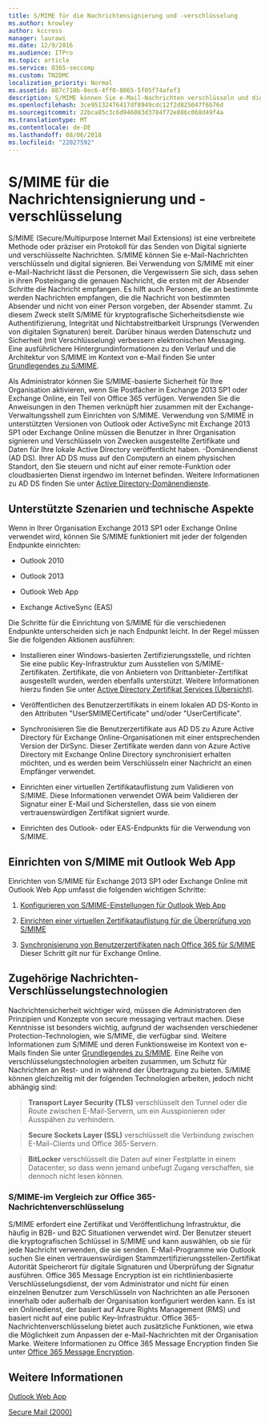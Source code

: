 ```yaml
---
title: S/MIME für die Nachrichtensignierung und -verschlüsselung
ms.author: krowley
author: kccross
manager: laurawi
ms.date: 12/9/2016
ms.audience: ITPro
ms.topic: article
ms.service: O365-seccomp
ms.custom: TN2DMC
localization_priority: Normal
ms.assetid: 887c710b-0ec6-4ff0-8065-5f05f74afef3
description: S/MIME können Sie e-Mail-Nachrichten verschlüsseln und digital signieren. Bei Verwendung von S/MIME mit einer e-Mail-Nachricht lässt die Personen, die Vergewissern Sie sich, dass sehen in ihren Posteingang die genauen Nachricht, die ersten mit der Absender Schritte die Nachricht empfangen.
ms.openlocfilehash: 3ce95132476417df8949cdc12f2d825047f6b76d
ms.sourcegitcommit: 22bca85c3c6d946083d3784f72e886c068d49f4a
ms.translationtype: MT
ms.contentlocale: de-DE
ms.lasthandoff: 08/06/2018
ms.locfileid: "22027592"
---
```

# <a name="smime-for-message-signing-and-encryption"></a>S/MIME für die Nachrichtensignierung und -verschlüsselung

S/MIME (Secure/Multipurpose Internet Mail Extensions) ist eine verbreitete Methode oder präziser ein Protokoll für das Senden von Digital signierte und verschlüsselte Nachrichten. S/MIME können Sie e-Mail-Nachrichten verschlüsseln und digital signieren. Bei Verwendung von S/MIME mit einer e-Mail-Nachricht lässt die Personen, die Vergewissern Sie sich, dass sehen in ihren Posteingang die genauen Nachricht, die ersten mit der Absender Schritte die Nachricht empfangen. Es hilft auch Personen, die an bestimmte werden Nachrichten empfangen, die die Nachricht von bestimmten Absender und nicht von einer Person vorgeben, der Absender stammt. Zu diesem Zweck stellt S/MIME für kryptografische Sicherheitsdienste wie Authentifizierung, Integrität und Nichtabstreitbarkeit Ursprungs (Verwenden von digitalen Signaturen) bereit. Darüber hinaus werden Datenschutz und Sicherheit (mit Verschlüsselung) verbessern elektronischen Messaging. Eine ausführlichere Hintergrundinformationen zu den Verlauf und die Architektur von S/MIME im Kontext von e-Mail finden Sie unter [Grundlegendes zu S/MIME](https://go.microsoft.com/fwlink/?LinkID=393948). 
  
Als Administrator können Sie S/MIME-basierte Sicherheit für Ihre Organisation aktivieren, wenn Sie Postfächer in Exchange 2013 SP1 oder Exchange Online, ein Teil von Office 365 verfügen. Verwenden Sie die Anweisungen in den Themen verknüpft hier zusammen mit der Exchange-Verwaltungsshell zum Einrichten von S/MIME. Verwendung von S/MIME in unterstützten Versionen von Outlook oder ActiveSync mit Exchange 2013 SP1 oder Exchange Online müssen die Benutzer in Ihrer Organisation signieren und Verschlüsseln von Zwecken ausgestellte Zertifikate und Daten für Ihre lokale Active Directory veröffentlicht haben. -Domänendienst (AD DS). Ihrer AD DS muss auf den Computern an einem physischen Standort, den Sie steuern und nicht auf einer remote-Funktion oder cloudbasierten Dienst irgendwo im Internet befinden. Weitere Informationen zu AD DS finden Sie unter [Active Directory-Domänendienste](https://go.microsoft.com/fwlink/?LinkID=394064).
  
## <a name="supported-scenarios-and-technical-considerations"></a>Unterstützte Szenarien und technische Aspekte
<a name="sectionSection0"> </a>

Wenn in Ihrer Organisation Exchange 2013 SP1 oder Exchange Online verwendet wird, können Sie S/MIME funktioniert mit jeder der folgenden Endpunkte einrichten: 
  
- Outlook 2010
    
- Outlook 2013
    
- Outlook Web App
    
- Exchange ActiveSync (EAS)
    
Die Schritte für die Einrichtung von S/MIME für die verschiedenen Endpunkte unterscheiden sich je nach Endpunkt leicht. In der Regel müssen Sie die folgenden Aktionen ausführen:
  
- Installieren einer Windows-basierten Zertifizierungsstelle, und richten Sie eine public Key-Infrastruktur zum Ausstellen von S/MIME-Zertifikaten. Zertifikate, die von Anbietern von Drittanbieter-Zertifikat ausgestellt wurden, werden ebenfalls unterstützt. Weitere Informationen hierzu finden Sie unter [Active Directory Zertifikat Services (Übersicht)](https://technet.microsoft.com/library/hh831740.aspx).
    
- Veröffentlichen des Benutzerzertifikats in einem lokalen AD DS-Konto in den Attributen "UserSMIMECertificate" und/oder "UserCertificate".
    
- Synchronisieren Sie die Benutzerzertifikate aus AD DS zu Azure Active Directory für Exchange Online-Organisationen mit einer entsprechenden Version der DirSync. Dieser Zertifikate werden dann von Azure Active Directory mit Exchange Online Directory synchronisiert erhalten möchten, und es werden beim Verschlüsseln einer Nachricht an einen Empfänger verwendet.
    
- Einrichten einer virtuellen Zertifikatauflistung zum Validieren von S/MIME. Diese Informationen verwendet OWA beim Validieren der Signatur einer E-Mail und Sicherstellen, dass sie von einem vertrauenswürdigen Zertifikat signiert wurde.
    
- Einrichten des Outlook- oder EAS-Endpunkts für die Verwendung von S/MIME. 
    
## <a name="setup-smime-with-outlook-web-app"></a>Einrichten von S/MIME mit Outlook Web App
<a name="sectionSection1"> </a>

Einrichten von S/MIME für Exchange 2013 SP1 oder Exchange Online mit Outlook Web App umfasst die folgenden wichtigen Schritte:
  
1. [Konfigurieren von S/MIME-Einstellungen für Outlook Web App](configure-s-mime-settings-for-outlook-web-app.md)
    
2. [Einrichten einer virtuellen Zertifikatauflistung für die Überprüfung von S/MIME](set-up-virtual-certificate-collection-to-validate-s-mime.md)
    
3. [Synchronisierung von Benutzerzertifikaten nach Office 365 für S/MIME](sync-user-certificates-to-office-365-for-s-mime.md) Dieser Schritt gilt nur für Exchange Online. 
    
## <a name="related-message-encryption-technologies"></a>Zugehörige Nachrichten-Verschlüsselungstechnologien
<a name="sectionSection2"> </a>

Nachrichtensicherheit wichtiger wird, müssen die Administratoren den Prinzipien und Konzepte von secure messaging vertraut machen. Diese Kenntnisse ist besonders wichtig, aufgrund der wachsenden verschiedener Protection-Technologien, wie S/MIME, die verfügbar sind. Weitere Informationen zum S/MIME und deren Funktionsweise im Kontext von e-Mails finden Sie unter [Grundlegendes zu S/MIME](https://go.microsoft.com/fwlink/?LinkID=393948). Eine Reihe von verschlüsselungstechnologien arbeiten zusammen, um Schutz für Nachrichten an Rest- und in während der Übertragung zu bieten. S/MIME können gleichzeitig mit der folgenden Technologien arbeiten, jedoch nicht abhängig sind:
  
> **Transport Layer Security (TLS)** verschlüsselt den Tunnel oder die Route zwischen E-Mail-Servern, um ein Ausspionieren oder Ausspähen zu verhindern. 
    
> **Secure Sockets Layer (SSL)** verschlüsselt die Verbindung zwischen E-Mail-Clients und Office 365-Servern. 
    
> **BitLocker** verschlüsselt die Daten auf einer Festplatte in einem Datacenter, so dass wenn jemand unbefugt Zugang verschaffen, sie dennoch nicht lesen können. 
    
### <a name="smime-compared-with-office-365-message-encryption"></a>S/MIME-im Vergleich zur Office 365-Nachrichtenverschlüsselung

S/MIME erfordert eine Zertifikat und Veröffentlichung Infrastruktur, die häufig in B2B- und B2C Situationen verwendet wird. Der Benutzer steuert die kryptografischen Schlüssel in S/MIME und kann auswählen, ob sie für jede Nachricht verwenden, die sie senden. E-Mail-Programme wie Outlook suchen Sie einen vertrauenswürdigen Stammzertifizierungsstellen-Zertifikat Autorität Speicherort für digitale Signaturen und Überprüfung der Signatur ausführen. Office 365 Message Encryption ist ein richtlinienbasierte Verschlüsselungsdienst, der vom Administrator und nicht für einen einzelnen Benutzer zum Verschlüsseln von Nachrichten an alle Personen innerhalb oder außerhalb der Organisation konfiguriert werden kann. Es ist ein Onlinedienst, der basiert auf Azure Rights Management (RMS) und basiert nicht auf eine public Key-Infrastruktur. Office 365-Nachrichtenverschlüsselung bietet auch zusätzliche Funktionen, wie etwa die Möglichkeit zum Anpassen der e-Mail-Nachrichten mit der Organisation Marke. Weitere Informationen zu Office 365 Message Encryption finden Sie unter [Office 365 Message Encryption](https://go.microsoft.com/fwlink/?LinkID=392525).
  
## <a name="more-information"></a>Weitere Informationen
<a name="sectionSection3"> </a>

[Outlook Web App](http://technet.microsoft.com/library/3814b665-01e8-4881-9a44-163f14789ee4.aspx)
  
[Secure Mail (2000)](https://technet.microsoft.com/en-us/library/cc962043.aspx)
  

